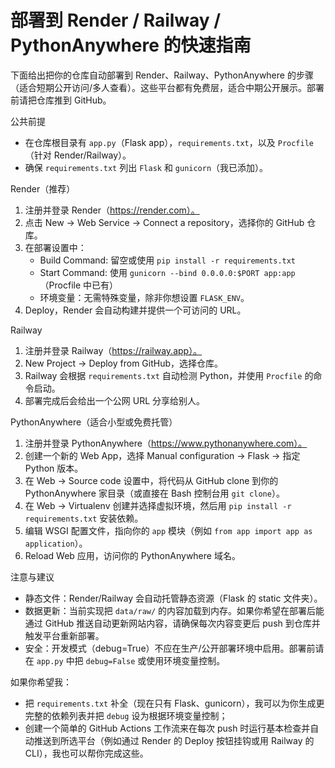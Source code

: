 # 部署到 Render / Railway / PythonAnywhere 的快速指南

下面给出把你的仓库自动部署到 Render、Railway、PythonAnywhere 的步骤（适合短期公开访问/多人查看）。这些平台都有免费层，适合中期公开展示。部署前请把仓库推到 GitHub。

公共前提
- 在仓库根目录有 `app.py`（Flask app），`requirements.txt`，以及 `Procfile`（针对 Render/Railway）。
- 确保 `requirements.txt` 列出 `Flask` 和 `gunicorn`（我已添加）。

Render（推荐）
1. 注册并登录 Render（https://render.com）。
2. 点击 New -> Web Service -> Connect a repository，选择你的 GitHub 仓库。
3. 在部署设置中：
   - Build Command: 留空或使用 `pip install -r requirements.txt`
   - Start Command: 使用 `gunicorn --bind 0.0.0.0:$PORT app:app`（Procfile 中已有）
   - 环境变量：无需特殊变量，除非你想设置 `FLASK_ENV`。
4. Deploy，Render 会自动构建并提供一个可访问的 URL。

Railway
1. 注册并登录 Railway（https://railway.app）。
2. New Project -> Deploy from GitHub，选择仓库。
3. Railway 会根据 `requirements.txt` 自动检测 Python，并使用 `Procfile` 的命令启动。
4. 部署完成后会给出一个公网 URL 分享给别人。

PythonAnywhere（适合小型或免费托管）
1. 注册并登录 PythonAnywhere（https://www.pythonanywhere.com）。
2. 创建一个新的 Web App，选择 Manual configuration -> Flask -> 指定 Python 版本。
3. 在 Web -> Source code 设置中，将代码从 GitHub clone 到你的 PythonAnywhere 家目录（或直接在 Bash 控制台用 `git clone`）。
4. 在 Web -> Virtualenv 创建并选择虚拟环境，然后用 `pip install -r requirements.txt` 安装依赖。
5. 编辑 WSGI 配置文件，指向你的 `app` 模块（例如 `from app import app as application`）。
6. Reload Web 应用，访问你的 PythonAnywhere 域名。

注意与建议
- 静态文件：Render/Railway 会自动托管静态资源（Flask 的 static 文件夹）。
- 数据更新：当前实现把 `data/raw/` 的内容加载到内存。如果你希望在部署后能通过 GitHub 推送自动更新网站内容，请确保每次内容变更后 push 到仓库并触发平台重新部署。
- 安全：开发模式（debug=True）不应在生产/公开部署环境中启用。部署前请在 `app.py` 中把 `debug=False` 或使用环境变量控制。

如果你希望我：
- 把 `requirements.txt` 补全（现在只有 Flask、gunicorn），我可以为你生成更完整的依赖列表并把 `debug` 设为根据环境变量控制；
- 创建一个简单的 GitHub Actions 工作流来在每次 push 时运行基本检查并自动推送到所选平台（例如通过 Render 的 Deploy 按钮挂钩或用 Railway 的 CLI），我也可以帮你完成这些。

